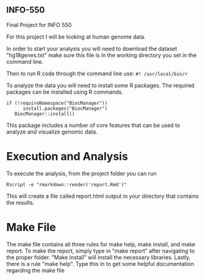 ## INFO-550

Final Project for INFO 550

For this project I will be looking at human genome data.

In order to start your analysis you will need to download the dataset "hg18genes.txt"
make sure this file is in the working directory you set in the command line.

Then to run R code through the command line use:
```#! /usr/local/bin/r ```

To analyze the data you will need to install some R packages. The required packages can be installed using R commands.
```{r, Package Installation, echo = FALSE}
if (!requireNamespace("BiocManager"))
      install.packages("BiocManager")
   BiocManager::install()
```
This package includes a number of core features that can be used to analyze and visualize genomic data.

# Execution and Analysis
To execute the analysis, from the project folder you can run
```{r, execution, echo = FALSE}
Rscript -e "rmarkdown::render('report.Rmd')"
```
This will create a file called report.html output in your directory that contains the results.

# Make File
The make file contains all three rules for make help, make install, and make report. To make the report, simply type in "make report" after navigating to the proper folder. "Make install" will install the necessary libraries. Lastly, there is a rule "make help". Type this in to get some helpful documentation regarding the make file
